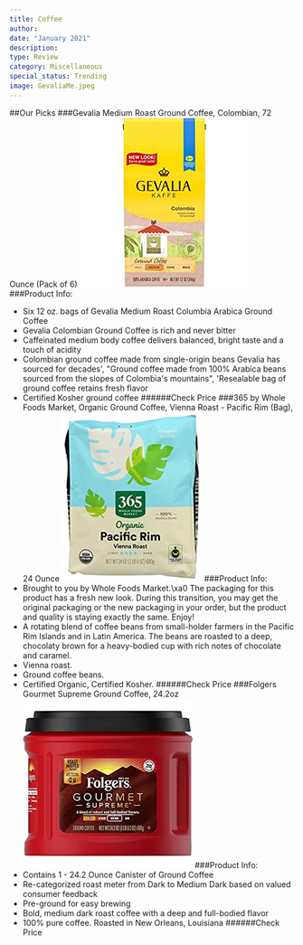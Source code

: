 ```yaml
---
title: Coffee
author: 
date: "January 2021"
description: 
type: Review
category: Miscellaneous
special_status: Trending
image: GevaliaMe.jpeg
---
```

##Our Picks
###Gevalia Medium Roast Ground Coffee, Colombian, 72 Ounce (Pack of 6)
![Gevalia Medium Roast Ground Coffee, Colombian, 72 Ounce (Pack of 6)](./GevaliaMe.jpeg)
###Product Info:
- Six 12 oz. bags of Gevalia Medium Roast Columbia Arabica Ground Coffee
- Gevalia Colombian Ground Coffee is rich and never bitter
- Caffeinated medium body coffee delivers balanced, bright taste and a touch of acidity
- Colombian ground coffee made from single-origin beans Gevalia has sourced for decades', "Ground coffee made from 100% Arabica beans sourced from the slopes of Colombia's mountains", 'Resealable bag of ground coffee retains fresh flavor
- Certified Kosher ground coffee
######Check Price
###365 by Whole Foods Market, Organic Ground Coffee, Vienna Roast - Pacific Rim (Bag), 24 Ounce
![365 by Whole Foods Market, Organic Ground Coffee, Vienna Roast - Pacific Rim (Bag), 24 Ounce](./365byWho.jpeg)
###Product Info:
- Brought to you by Whole Foods Market.\xa0 The packaging for this product has a fresh new look. During this transition, you may get the original packaging or the new packaging in your order, but the product and quality is staying exactly the same. Enjoy!
- A rotating blend of coffee beans from small-holder farmers in the Pacific Rim Islands and in Latin America. The beans are roasted to a deep, chocolaty brown for a heavy-bodied cup with rich notes of chocolate and caramel.
- Vienna roast.
- Ground coffee beans.
- Certified Organic, Certified Kosher.
######Check Price
###Folgers Gourmet Supreme Ground Coffee, 24.2oz
![Folgers Gourmet Supreme Ground Coffee, 24.2oz](./FolgersGo.jpeg)
###Product Info:
- Contains 1 - 24.2 Ounce Canister of Ground Coffee
- Re-categorized roast meter from Dark to Medium Dark based on valued consumer feedback
- Pre-ground for easy brewing
- Bold, medium dark roast coffee with a deep and full-bodied flavor
- 100% pure coffee. Roasted in New Orleans, Louisiana
######Check Price
